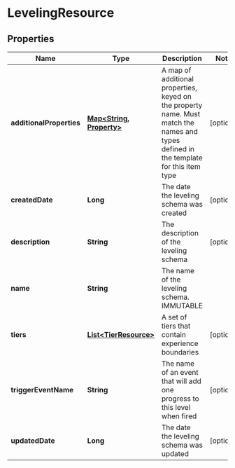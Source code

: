 
# LevelingResource

## Properties
Name | Type | Description | Notes
------------ | ------------- | ------------- | -------------
**additionalProperties** | [**Map&lt;String, Property&gt;**](Property.md) | A map of additional properties, keyed on the property name.  Must match the names and types defined in the template for this item type |  [optional]
**createdDate** | **Long** | The date the leveling schema was created |  [optional]
**description** | **String** | The description of the leveling schema |  [optional]
**name** | **String** | The name of the leveling schema.  IMMUTABLE | 
**tiers** | [**List&lt;TierResource&gt;**](TierResource.md) | A set of tiers that contain experience boundaries |  [optional]
**triggerEventName** | **String** | The name of an event that will add one progress to this level when fired |  [optional]
**updatedDate** | **Long** | The date the leveling schema was updated |  [optional]



